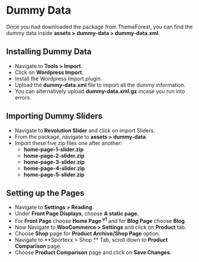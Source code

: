# Dummy Data

Once you had downloaded the package from ThemeForest, you can find the dummy data inside **assets > dummy-data > dummy-data.xml**.

## Installing Dummy Data

* Navigate to **Tools > Import**.
* Click on **Wordpress Import**.
* Install the Wordpress Import plugin.
* Upload the **dummy-data.xml** file to import all the dummy information.
* You can alternatively upload **dummy-data.xml.gz** incase you run into errors.


## Importing Dummy Sliders
* Navigate to **Revolution Slider** and click on import Sliders.
* From the package, navigate to **assets > dummy-data**.
* Import these five zip files one after another:
  * **home-page-1-slider.zip**
  * **home-page-2-slider.zip**
  * **home-page-3-slider.zip**
  * **home-page-4-slider.zip**
  * **home-page-5-slider.zip**

## Setting up the Pages

* Navigate to **Settings > Reading**.
* Under **Front Page Displays**, choose **A static page**.
* For **Front Page** choose **Home Page <sup>v1</sup>** and for **Blog Page** choose **Blog**.
* Now Navigate to **WooCommerce > Settings** and click on **Product** tab.
* Choose **Shop** page for **Product Archive/Shop Page** option.
* Navigate to **Sportexx > Shop ** Tab, scroll down to **Product Comparison** page.
* Choose **Product Comparison** page and click on **Save Changes**.
